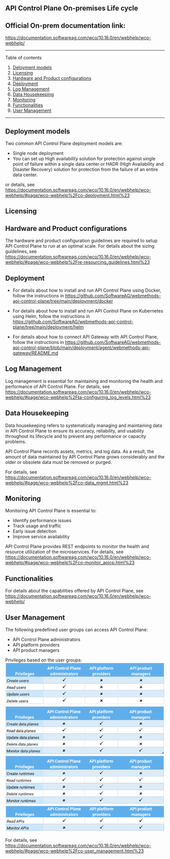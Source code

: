 ## API Control Plane On-premises Life cycle

## Official On-prem documentation link:  
https://documentation.softwareag.com/wco/10.16.0/en/webhelp/wco-webhelp/

***

Table of contents

1. [Deloyment models](#deployment-models) 
2. [Licensing](#licensing)
3. [Hardware and Product configurations](#hardware-and-product-configurations)
4. [Deployment](#deployment)
5. [Log Management](#log-management)
6. [Data Housekeeping](#data-housekeeping)
7. [Monitoring](#monitoring)
8. [Functionalities](#functionalities)
9. [User Management](#user-management)

***


## Deployment models

Two common API Control Plane deployment models are:

*	Single node deployment
*	You can set up High availability solution for protection against single point of failure within a single data center or HADR (High Availability and Disaster Recovery) solution for protection from the failure of an entire data center.

or details, see https://documentation.softwareag.com/wco/10.16.0/en/webhelp/wco-webhelp/#page/wco-webhelp%2Fco-deployment.html%23


## Licensing 



## Hardware and Product configurations

The hardware and product configuration guidelines are required to setup API Control Plane to run at an optimal scale. For details about the sizing guidelines, see https://documentation.softwareag.com/wco/10.16.0/en/webhelp/wco-webhelp/#page/wco-webhelp%2Fre-resourcing_guidelines.html%23


## Deployment

*	For details about how to install and run API Control Plane using Docker, follow the instructions in https://github.com/SoftwareAG/webmethods-api-control-plane/tree/main/deployment/docker

*	For details about how to install and run API Control Plane on Kubernetes using Helm, follow the instructions in https://github.com/SoftwareAG/webmethods-api-control-plane/tree/main/deployment/helm

*	For details about how to connect API Gateway with API Control Plane, follow the instructions in https://github.com/SoftwareAG/webmethods-api-control-plane/blob/main/deployment/agent/webmethods-api-gateway/README.md


## Log Management

Log management is essential for maintaining and monitoring the health and performance of API Control Plane.  For details, see https://documentation.softwareag.com/wco/10.16.0/en/webhelp/wco-webhelp/#page/wco-webhelp%2Fta-configuring_log_levels.html%23


## Data Housekeeping

Data housekeeping refers to systematically managing and maintaining data in API Control Plane to ensure its accuracy, reliability, and usability throughout its lifecycle and to prevent any performance or capacity problems.

API Control Plane records assets, metrics, and log data. As a result, the amount of data maintained by API Control Plane grows considerably and the older or obsolete data must be removed or purged.

For details, see https://documentation.softwareag.com/wco/10.16.0/en/webhelp/wco-webhelp/#page/wco-webhelp%2Fco-data_mgmt.html%23

## Monitoring

Monitoring API Control Plane is essential to:

*	Identify performance issues
*	Track usage and traffic
*	Early issue detection
*	Improve service availability

API Control Plane provides REST endpoints to monitor the health and resource utilization of the microservices. For details, see https://documentation.softwareag.com/wco/10.16.0/en/webhelp/wco-webhelp/#page/wco-webhelp%2Fco-monitor_apicp.html%23


## Functionalities

For details about the capabilities offered by API Control Plane, see https://documentation.softwareag.com/wco/10.16.0/en/webhelp/wco-webhelp/


## User Management

The following predefined user groups can access API Control Plane:

*	API Control Plane administrators
*	API platform providers
*	API product managers

Privileges based on the user groups:
![image](/attachments/users_privileges.png)
![image](/attachments/data_plane_privileges.png)
![image](/attachments/runtime_privileges.png)
![image](/attachments/apis_privileges.png)

For details, see https://documentation.softwareag.com/wco/10.16.0/en/webhelp/wco-webhelp/#page/wco-webhelp%2Fco-user_management.html%23
